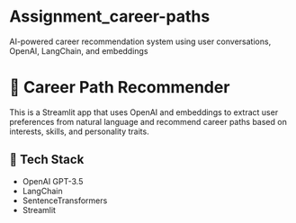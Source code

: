 # Assignment_career-paths
AI-powered career recommendation system using user conversations, OpenAI, LangChain, and embeddings

# 💼 Career Path Recommender

This is a Streamlit app that uses OpenAI and embeddings to extract user preferences from natural language and recommend career paths based on interests, skills, and personality traits.

## 🔧 Tech Stack
- OpenAI GPT-3.5
- LangChain
- SentenceTransformers
- Streamlit

